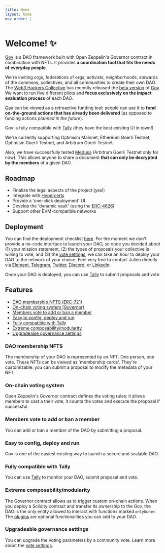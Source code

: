 ```yaml
---
title: Home
layout: home
nav_order: 1
---
```


# Welcome! ✨

[Gov](https://github.com/w3hc/gov) is a DAO framework built with Open Zeppelin's Governor contract in combination with NFTs. It provides **a coordination tool that fits the needs of everyday people**.

We're inviting orgs, federations of orgs, activists, neighborhoods, stewards of the commons, collectives, and all communities to create their own DAO. The [Web3 Hackers Collective](https://github.com/w3hc) has recently released the [beta version](https://github.com/w3hc/gov/releases/tag/v0.9.0-beta) of [Gov](https://github.com/w3hc/gov). We want to run five different pilots and **focus exclusively on the impact evaluation process** of each DAO. 

[Gov](https://github.com/w3hc/gov) can be viewed as a retroactive funding tool: people can use it to **fund on-the-ground actions that has already been delivered** (as opposed to funding actions *planned in the future*).

Gov is fully compatible with [Tally](https://www.tally.xyz/) (they have the best existing UI in town!)

We're currently supporting Optimism Mainnet, Ethereum Goerli Testnet, Optimism Goerli Testnet, and Arbitrum Goerli Testnet.

Also, we have successfully tested [Medusa](https://medusanet.xyz/) (Arbitrum Goerli Testnet only for now). This allows anyone to share a document **that can only be decrypted by the members** of a given DAO.

## Roadmap

- Finalize the legal aspects of the project (yes!)
- Integrate with [Hypercerts](https://hypercerts.org/)
- Provide a 'one-click deployment' UI
- Develop the 'dynamic vault' (using the [ERC-4626](https://eips.ethereum.org/EIPS/eip-4626))
- Support other EVM-compatible networks

## Deployment

You can find the deployment checklist [here](./deployment.html#checklist). For the moment we don't provide a no-code interface to launch your DAO, so once you decided about (1) your mission statement, (2) the types of proposals your collective is willing to vote, and (3) the [vote settings](./vote-settings.html#guide), we can take an hour to deploy your DAO to the network of your choice. Feel very free to contact Julien directly via [Element](https://matrix.to/#/@julienbrg:matrix.org), [Telegram](https://t.me/julienbrg), [Twitter](https://twitter.com/julienbrg), [Discord](https://discord.gg/xw9dCeQ94Y), or [LinkedIn](https://www.linkedin.com/in/julienberanger/).

Once your DAO is deployed, you can use [Tally](https://www.tally.xyz/) to submit proposals and vote. 

## Features

- [DAO membership NFTS (ERC-721)](./#dao-membership-nfts)
- [On-chain voting system (Governor)](./#on-chain-voting-system)
- [Members vote to add or ban a member](./#members-vote-to-add-or-ban-a-member)
- [Easy to config, deploy and run](./#easy-to-config-deploy-and-run)
- [Fully compatible with Tally](./#fully-compatible-with-tally)
- [Extreme composability/modularity](./#extreme-composabilitymodularity)
- [Upgradeable governance settings](./#upgradeable-governance-settings)

### DAO membership NFTS

The membership of your DAO is represented by an NFT. One person, one vote. These NFTs can be viewed as 'membership cards'. They're customizable: you can submit a proposal to modify the metadata of your NFT.

### On-chain voting system

Open Zeppelin's Governor contract defines the voting rules: it allows members to cast a their vote, it counts the votes and execute the proposal if successful.

### Members vote to add or ban a member

You can add or ban a member of the DAO by submitting a proposal. 

### Easy to config, deploy and run

Gov is one of the easiest existing way to launch a secure and scalable DAO. 

### Fully compatible with Tally

You can use [Tally](https://www.tally.xyz/) to monitor your DAO, submit proposal and vote. 

### Extreme composability/modularity

The Governor contract allows us to trigger custom on-chain actions. When you deploy a Solidity contract and transfer its ownership to the Gov, the DAO is the only entity allowed to interact with functions marked `onlyOwner`. The [plugins](./plugins.html) are optional functionalities you can add to your DAO.

### Upgradeable governance settings

You can upgrade the voting parameters by a community vote. Learn more about the [vote settings](./vote-settings.html).